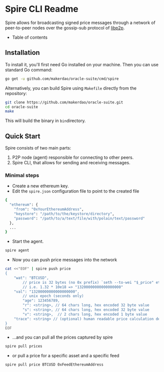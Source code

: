 # Spire CLI Readme

Spire allows for broadcasting signed price messages through a network of peer-to-peer nodes over the gossip-sub protocol of [libp2p](https://libp2p.io/).

- Table of contents

## Installation

To install it, you'll first need Go installed on your machine. Then you can use
standard Go command:

```bash
go get -u github.com/makerdao/oracle-suite/cmd/spire
```

Alternatively, you can build Spire using `Makefile` directly from the repository:

```bash
git clone https://github.com/makerdao/oracle-suite.git
cd oracle-suite
make
```

This will build the binary in `bin`directory.

## Quick Start

Spire consists of two main parts:

1. P2P node (agent) responsible for connecting to other peers.
2. Spire CLI, that allows for sending and receiving messages.

### Minimal steps

- Create a new ethereum key.
- Edit the `spire.json` configuration file to point to the created file

```bash
{
  "ethereum": {
    "from": "0xYourEthereumAddress",
    "keystore": "/path/to/the/keystore/directory",
    "password": "/path/to/a/text/file/with/polain/text/password"
  }, 
  ...
}
```

- Start the agent.

```bash
spire agent
```

- Now you can push price messages into the network

```bash
cat <<"EOF" | spire push price
{
    "wat": "BTCUSD",
		// price is 32 bytes (no 0x prefix) `seth --to-wei "$_price" eth`
		// i.e. 1.32 * 10e18 => "13200000000000000000"
    "val": "13200000000000000000",
		// unix epoch (seconds only)
		"age": 123456789,
		"r": <string>, // 64 chars long, hex encoded 32 byte value
		"s": <string>, // 64 chars long, hex encoded 32 byte value
		"v": <string>,  // 2 chars long, hex encoded 1 byte value
    "trace": <string> // (optional) human readable price calculation description
}
EOF
```

- ...and you can pull all the prices captured by spire

```bash
spire pull prices
```

- or pull a price for a specific asset and a specific feed

```bash
spire pull price BTCUSD 0xFeedEthereumAddress
```
